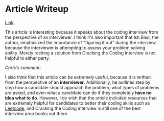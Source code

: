 Article Writeup
===============

[Link](https://medium.com/better-programming/how-to-ace-the-coding-interview-by-an-ex-facebook-interviewer-9c163a845d05).

This article is interesting because it speaks about the coding interview from the perspective of an interviewer. I think it's
also important that Ish Baid, the author, emphasized the importance of "figuring it out" during the interview, because the
interviewer is attempting to assess your problem solving ability. Merely reciting a solution from Cracking the Coding Interview
is not helpful to either party.

*Chris's comment:*

I also think that this article can be extremely useful, because it is written from the perspective of an **interviewer**.  Additionally, he outlines step by step how a candidate should approach the problem, what types of problems are asked, and even what a candidate can do if they completely **have no idea what to do**. However, I do wish that the article included resources that are extremely helpful for candidates to better their coding skills such as [Leetcode](https://leetcode.com), and Cracking the Coding interview is still one of the best interview prep books out there.